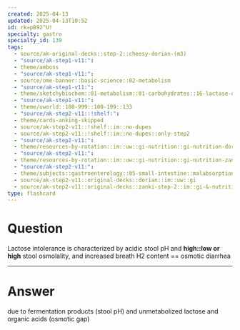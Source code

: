 ```yaml
---
created: 2025-04-13
updated: 2025-04-13T10:52
id: rk=pB92^U!
specialty: gastro
specialty_id: 139
tags:
  - source/ak-original-decks::step-2::cheesy-dorian-(m3)
  - "source/ak-step1-v11:": 
  - theme/amboss
  - "source/ak-step1-v11:": 
  - source/ome-banner::basic-science::02-metabolism
  - "source/ak-step1-v11:": 
  - theme/sketchybiochem::01-metabolism::01-carbohydrates::16-lactase-deficiency
  - "source/ak-step1-v11:": 
  - theme/uworld::100-999::100-199::133
  - "source/ak-step2-v11::!shelf:": 
  - theme/cards-anking-skipped
  - source/ak-step2-v11::!shelf::im::no-dupes
  - source/ak-step2-v11::!shelf::im::no-dupes::only-step2
  - "source/ak-step2-v11:": 
  - theme/resources-by-rotation::im::uw::gi-nutrition::gi-nutrition-dorian
  - "source/ak-step2-v11:": 
  - theme/resources-by-rotation::im::uw::gi-nutrition::gi-nutrition-zanki
  - "source/ak-step2-v11:": 
  - theme/subjects::gastroenterology::05-small-intestine::malabsorption-syndromes::lactose-intolerance
  - source/ak-step2-v11::original-decks::dorian::im::uw::gi
  - source/ak-step2-v11::original-decks::zanki-step-2::im::gi-&-nutrition"
type: flashcard
---
```


# Question
Lactose intolerance is characterized by acidic stool pH and **high::low or high** stool osmolality, and increased breath H2 content == osmotic diarrhea

---

# Answer
due to fermentation products (stool pH) and unmetabolized lactose and organic acids (osmotic gap)